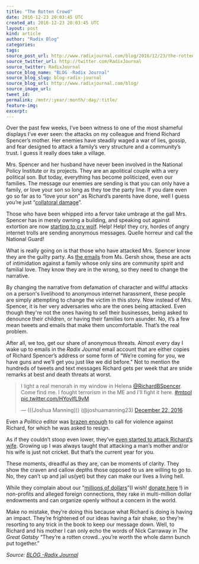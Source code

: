 ```yaml
---
title: "The Rotten Crowd"
date: 2016-12-23 20:03:45 UTC
created_at: 2016-12-23 20:03:45 UTC
layout: post
kind: article
author: "Radix Blog"
categories: 
tags: 
source_post_url: http://www.radixjournal.com/blog/2016/12/23/the-rotten-crowd
source_twitter_url: http://twitter.com/RadixJournal
source_twitter: RadixJournal
source_blog_name: "BLOG -Radix Journal"
source_blog_slug: blog-radix-journal
source_blog_url: http://www.radixjournal.com/blog/
source_image_url: 
tweet_id:
permalink: /mntr/:year/:month/:day/:title/
feature-img: 
excerpt:
---
```

<p>Over the past few weeks, I’ve been witness to one of the most shameful displays I’ve ever seen: the attacks on my colleague and friend Richard Spencer’s mother. Her enemies have steadily waged a war of lies, gossip, and fear designed to attack a family’s very structure and a community’s trust. I guess it really does take a village.</p><p>Mrs. Spencer and her husband have never been involved in the National Policy Institute or its projects. They are an apolitical couple with a very political son. But today, everything has become politicized, even our families. The message our enemies are sending is that you can only have a family, or love your son so long as they toe the party line. If you dare even go so far as to “love your son” as Richard’s parents have done, well I guess you’re just “<a href="https://medium.com/@recnepss/does-love-really-live-here-fff159563ba3#.9x5hljsjs">collatoral damage</a>”.</p><p>Those who have been whipped into a fervor take umbrage at the gall Mrs. Spencer has in merely owning a building, and speaking out against extortion are now <a href="http://forward.com/news/357809/inventor-of-alt-right-defends-mom-as-his-followers-target-jews-in-hometown/">starting to cry wolf</a>. Help! Help! they cry, hordes of angry internet trolls are sending anonymous messages. Quelle horreur and call the National Guard!</p><p>What is really going on is that those who have attacked Mrs. Spencer know they are the guilty party. As <a href="https://www.scribd.com/collections/17863435/Emails">the emails</a> from Ms. Gersh show, these are acts of intimidation against a family whose only sins are community spirit and familial love. They know they are in the wrong, so they need to change the narrative.</p><p>By changing the narrative from defamation of character and willful attacks on a person's livelihood to anonymous internet harassment, these people are simply attempting to change the victim in this story. Now instead of Mrs. Spencer, it is her very adversaries who are the ones being attacked. Even though they're not the ones having to sell their businesses, being asked to denounce their children, or having their families torn asunder. No, it’s a few mean tweets and emails that make them uncomfortable. That’s the real problem.</p><p>After all, we too, get our share of anonymous threats. Almost every day I wake up to emails in the <em>Radix Journal</em> email account that are either copies of Richard Spencer’s address or some form of “We’re coming for you, we have guns and we’ll get you just like we did before." Not to mention the hundreds of tweets and text messages Richard gets per week that are snide remarks at best and death threats at worst.</p><blockquote class="twitter-tweet"><p lang="en" dir="ltr">I light a real menorah in my window in Helena <a href="https://twitter.com/RichardBSpencer">@RichardBSpencer</a>. Come find me. I fought terrorism in the ME and I'll fight it here. <a href="https://twitter.com/hashtag/mtpol?src=hash">#mtpol</a> <a href="https://t.co/HYovlfL9vM">pic.twitter.com/HYovlfL9vM</a></p>— (((Joshua Manning))) (@joshuamanning23) <a href="https://twitter.com/joshuamanning23/status/812035341628665856">December 22, 2016</a></blockquote>
<p>Even a <em>Politico</em> editor was <a href="http://dailycaller.com/2016/11/22/national-politico-editor-publishes-home-addresses-of-alt-right-icon-richard-spencer-advocates-for-baseball-bats/">brazen enough</a> to call for violence against Richard, for which he was asked to resign.</p><p>As if they couldn’t stoop even lower, they’ve <a href="http://www.thedailybeast.com/articles/2016/12/20/meet-the-moscow-mouthpiece-married-to-a-racist-alt-right-boss.html">even started to attack Richard’s wife</a>. Growing up I was always taught that attacking a man’s mother and/or his wife is just not cricket. But that’s the current year for you.</p><p>These moments, dreadful as they are, can be moments of clarity. They show the craven and callow depths those opposed to us are willing to go to. No, they can’t up and jail us(yet) but they can make our lives a living hell.</p><p>While they complain about our “<a href="http://abcnews.go.com/US/wireStory/white-nationalists-raise-millions-tax-exempt-charities-44341119">millions of dollars</a>”(I wish! <a href="http://www.radixjournal.com/giving/">donate here</a>
!) in non-profits and alleged foreign connections, they rake in multi-million dollar endowments and can organize openly without a concern in the world.</p><p>Make no mistake, they’re doing this because what Richard is doing is having an impact. They’re frightened of our ideas having a fair shake, so they’re resorting to any trick in the book to keep our message down. Well, to Richard and his mother I can only echo the words of Nick Carraway in <em>The Great Gatsby</em> “They’re a rotten crowd…you’re worth the whole damn bunch put together.” </p><div class="">
    <i>Source: <a href="http://www.radixjournal.com/blog/">BLOG -Radix Journal</a></i>
</div>
